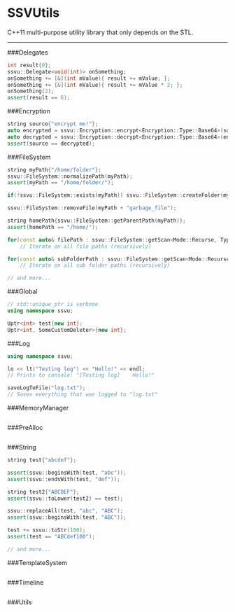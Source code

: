 # SSVUtils

C++11 multi-purpose utility library that only depends on the STL.

---

###Delegates

```cpp
int result{0};
ssvu::Delegate<void(int)> onSomething;
onSomething += [&](int mValue){ result += mValue; };
onSomething += [&](int mValue){ result += mValue * 2; };
onSomething(2);
assert(result == 6);
```

###Encryption
```cpp
string source{"encrypt me!"};
auto encrypted = ssvu::Encryption::encrypt<Encryption::Type::Base64>(source);
auto decrypted = ssvu::Encryption::decrypt<Encryption::Type::Base64>(encrypted);
assert(source == decrypted);
```

###FileSystem
```cpp
string myPath{"/home/folder"};
ssvu::FileSystem::normalizePath(myPath);
assert(myPath == "/home/folder/");

if(!ssvu::FileSystem::exists(myPath)) ssvu::FileSystem::createFolder(myPath);

ssvu::FileSystem::removeFile(myPath + "garbage_file");

string homePath{ssvu::FileSystem::getParentPath(myPath)};
assert(homePath == "/home/");

for(const auto& filePath : ssvu::FileSystem::getScan<Mode::Recurse, Type::File>(myPath))
	// Iterate on all file paths (recursively)

for(const auto& subFolderPath : ssvu::FileSystem::getScan<Mode::Recurse, Type::Folder>(myPath))
	// Iterate on all sub folder paths (recursively)

// and more...
```

###Global
```cpp
// std::unique_ptr is verbose
using namespace ssvu;

Uptr<int> test{new int};
Uptr<int, SomeCustomDeleter>{new int};
```

###Log
```cpp
using namespace ssvu;

lo << lt("Testing log") << "Hello!" << endl;
// Prints to console: "[Testing log]	Hello!"

saveLogToFile("log.txt");
// Saves everything that was logged to "log.txt"
```

###MemoryManager
```cpp
```

###PreAlloc
```cpp
```

###String
```cpp
string test{"abcdef"};

assert(ssvu::beginsWith(test, "abc"));
assert(ssvu::endsWith(test, "def"));

string test2{"ABCDEF"};
assert(ssvu::toLower(test2) == test);

ssvu::replaceAll(test, "abc", "ABC");
assert(ssvu::beginsWith(test, "ABC"));

test += ssvu::toStr(100);
assert(test == "ABCdef100");

// and more...
```

###TemplateSystem
```cpp
```

###Timeline
```cpp
```

###Utils
```cpp
```